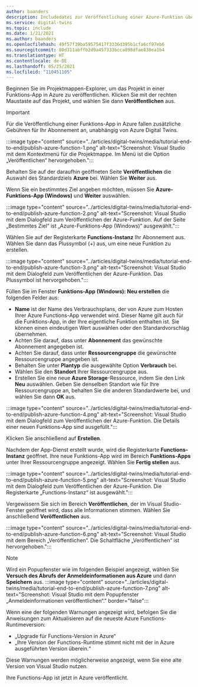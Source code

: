 ```yaml
---
author: baanders
description: Includedatei zur Veröffentlichung einer Azure-Funktion über Visual Studio
ms.service: digital-twins
ms.topic: include
ms.date: 1/21/2021
ms.author: baanders
ms.openlocfilehash: 49f57f39ba59575417f3336d395b1cfa6cf97eb6
ms.sourcegitcommit: 80d311abffb2d9a457333bcca898dfae830ea1b4
ms.translationtype: HT
ms.contentlocale: de-DE
ms.lasthandoff: 05/25/2021
ms.locfileid: "110451105"
---
```

Beginnen Sie im Projektmappen-Explorer, um das Projekt in einer Funktions-App in Azure zu veröffentlichen. Klicken Sie mit der rechten Maustaste auf das Projekt, und wählen Sie dann **Veröffentlichen** aus.

> [!IMPORTANT] 
> Für die Veröffentlichung einer Funktions-App in Azure fallen zusätzliche Gebühren für Ihr Abonnement an, unabhängig von Azure Digital Twins.

:::image type="content" source="../articles/digital-twins/media/tutorial-end-to-end/publish-azure-function-1.png" alt-text="Screenshot: Visual Studio mit dem Kontextmenü für die Projektmappe. Im Menü ist die Option „Veröffentlichen“ hervorgehoben.":::

Behalten Sie auf der daraufhin geöffneten Seite **Veröffentlichen** die Auswahl des Standardziels **Azure** bei. Wählen Sie **Weiter** aus. 

Wenn Sie ein bestimmtes Ziel angeben möchten, müssen Sie **Azure-Funktions-App (Windows)** und **Weiter** auswählen.

:::image type="content" source="../articles/digital-twins/media/tutorial-end-to-end/publish-azure-function-2.png" alt-text="Screenshot: Visual Studio mit dem Dialogfeld zum Veröffentlichen der Azure-Funktion. Auf der Seite „Bestimmtes Ziel“ ist „Azure-Funktions-App (Windows)“ ausgewählt.":::

Wählen Sie auf der Registerkarte **Functions-Instanz** Ihr Abonnement aus. Wählen Sie dann das Plussymbol (+) aus, um eine neue Funktion zu erstellen.

:::image type="content" source="../articles/digital-twins/media/tutorial-end-to-end/publish-azure-function-3.png" alt-text="Screenshot: Visual Studio mit dem Dialogfeld zum Veröffentlichen der Azure-Funktion. Das Plussymbol ist hervorgehoben.":::

Füllen Sie im Fenster **Funktions-App (Windows): Neu erstellen** die folgenden Felder aus:
* **Name** ist der Name des Verbrauchsplans, der von Azure zum Hosten Ihrer Azure Functions-App verwendet wird. Dieser Name gilt auch für die Funktions-App, in der Ihre eigentliche Funktion enthalten ist. Sie können einen eindeutigen Wert auswählen oder den Standardvorschlag übernehmen.
* Achten Sie darauf, dass unter **Abonnement** das gewünschte Abonnement angegeben ist. 
* Achten Sie darauf, dass unter **Ressourcengruppe** die gewünschte Ressourcengruppe angegeben ist.
* Behalten Sie unter **Plantyp** die ausgewählte Option **Verbrauch** bei.
* Wählen Sie den **Standort** Ihrer Ressourcengruppe aus.
* Erstellen Sie eine neue **Azure Storage**-Ressource, indem Sie den Link **Neu** auswählen. Geben Sie denselben Standort wie für Ihre Ressourcengruppe an, behalten Sie die anderen Standardwerte bei, und wählen Sie dann **OK** aus.

:::image type="content" source="../articles/digital-twins/media/tutorial-end-to-end/publish-azure-function-4.png" alt-text="Screenshot: Visual Studio mit dem Dialogfeld zum Veröffentlichen der Azure-Funktion. Die Details einer neuen Funktions-App sind ausgefüllt.":::

Klicken Sie anschließend auf **Erstellen**.

Nachdem der App-Dienst erstellt wurde, wird die Registerkarte **Functions-Instanz** geöffnet. Ihre neue Funktions-App wird im Bereich **Funktions-Apps** unter Ihrer Ressourcengruppe angezeigt. Wählen Sie **Fertig stellen** aus.

:::image type="content" source="../articles/digital-twins/media/tutorial-end-to-end/publish-azure-function-5.png" alt-text="Screenshot: Visual Studio mit dem Dialogfeld zum Veröffentlichen der Azure-Funktion. Die Registerkarte „Functions-Instanz“ ist ausgewählt.":::

Vergewissern Sie sich im Bereich **Veröffentlichen**, der im Visual Studio-Fenster geöffnet wird, dass alle Informationen stimmen. Wählen Sie anschließend **Veröffentlichen** aus.

:::image type="content" source="../articles/digital-twins/media/tutorial-end-to-end/publish-azure-function-6.png" alt-text="Screenshot: Visual Studio mit dem Bereich „Veröffentlichen“. Die Schaltfläche „Veröffentlichen“ ist hervorgehoben.":::

> [!NOTE]
> Wird ein Popupfenster wie im folgenden Beispiel angezeigt, wählen Sie **Versuch des Abrufs der Anmeldeinformationen aus Azure** und dann **Speichern** aus.
> :::image type="content" source="../articles/digital-twins/media/tutorial-end-to-end/publish-azure-function-7.png" alt-text="Screenshot: Visual Studio mit dem Popupfenster „Anmeldeinformationen veröffentlichen“." border="false":::
>
> Wenn eine der folgenden Warnungen angezeigt wird, befolgen Sie die Anweisungen zum Aktualisieren auf die neueste Azure Functions-Runtimeversion:
> * „Upgrade für Functions-Version in Azure“
> * „Ihre Version der Functions-Runtime stimmt nicht mit der in Azure ausgeführten Version überein.“
>
> Diese Warnungen werden möglicherweise angezeigt, wenn Sie eine alte Version von Visual Studio nutzen.

Ihre Functions-App ist jetzt in Azure veröffentlicht.
